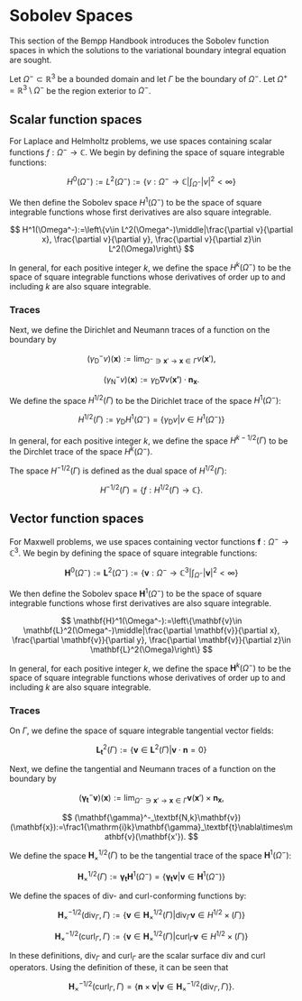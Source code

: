 Sobolev Spaces
==============

This section of the Bempp Handbook introduces the Sobolev function spaces in which the solutions
to the variational boundary integral equation are sought.

Let $\Omega^-\subset\mathbb{R}^3$ be a bounded domain and let $\Gamma$
be the boundary of $\Omega^-$. Let $\Omega^+=\mathbb{R}^3\setminus\Omega^-$ be the region exterior
to $\Omega^-$.

## Scalar function spaces
For Laplace and Helmholtz problems, we use spaces containing scalar functions
$f:\Omega^-\to\mathbb{C}$.
We begin by defining the space of square integrable functions:

$$
H^0(\Omega^-):=L^2(\Omega^-):=\left\{v:\Omega^-\to\mathbb{C}\middle|\int_{\Omega^-} |v|^2<\infty\right\}
$$

We then define the Sobolev space $H^1(\Omega^-)$ to be the space of square integrable functions
whose first derivatives are also square integrable.

$$
H^1(\Omega^-):=\left\{v\in L^2(\Omega^-)\middle|\frac{\partial v}{\partial x}, \frac{\partial v}{\partial y}, \frac{\partial v}{\partial z}\in L^2(\Omega)\right\}
$$

In general, for each positive integer $k$, we define the space $H^k(\Omega^-)$ to be the space
of square integrable functions whose derivatives of order up to and including $k$ are also
square integrable.

### Traces
Next, we define the Dirichlet and Neumann traces of a function on the boundary by

$$
(\gamma^-_\text{D}v)(\mathbf{x}):=\lim_{\Omega^-\ni \mathbf{x}'\to \mathbf{x}\in\Gamma}v(\mathbf{x}'),$$

$$
(\gamma^-_\text{N}v)(\mathbf{x}):=\gamma_\text{D}\nabla v(\mathbf{x'})\cdot\mathbf{n}_\mathbf{x}.
$$

We define the space $H^{1/2}(\Gamma)$ to be the Dirichlet trace of the space $H^1(\Omega^-)$:

$$
H^{1/2}(\Gamma):=\gamma_\text{D}H^1(\Omega^-)=\left\{\gamma_\text{D}v\middle|v\in H^1(\Omega^-)\right\}
$$

In general, for each positive integer $k$, we define the space $H^{k-1/2}(\Gamma)$ to be the Dirchlet
trace of the space $H^k(\Omega^-)$.

The space $H^{-1/2}(\Gamma)$ is defined as the dual space of $H^{1/2}(\Gamma)$:

$$
H^{-1/2}(\Gamma) = \left\{f:H^{1/2}(\Gamma)\to\mathbb{C}\right\}.
$$

## Vector function spaces
For Maxwell problems, we use spaces containing vector functions
$\mathbf{f}:\Omega^-\to\mathbb{C}^3$.
We begin by defining the space of square integrable functions:

$$
\mathbf{H}^0(\Omega^-):=\mathbf{L}^2(\Omega^-):=\left\{\mathbf{v}:\Omega^-\to\mathbb{C}^3\middle|\int_{\Omega^-} |\mathbf{v}|^2<\infty\right\}
$$

We then define the Sobolev space $\mathbf{H}^1(\Omega^-)$ to be the space of square integrable functions
whose first derivatives are also square integrable.


$$
\mathbf{H}^1(\Omega^-):=\left\{\mathbf{v}\in \mathbf{L}^2(\Omega^-)\middle|\frac{\partial \mathbf{v}}{\partial x}, \frac{\partial \mathbf{v}}{\partial y}, \frac{\partial \mathbf{v}}{\partial z}\in \mathbf{L}^2(\Omega)\right\}
$$

In general, for each positive integer $k$, we define the space $\mathbf{H}^k(\Omega^-)$ to be the space
of square integrable functions whose derivatives of order up to and including $k$ are also
square integrable.

### Traces
On $\Gamma$, we define the space of square integrable tangential vector fields:

$$
\mathbf{L}^2_\mathbf{t}(\Gamma):=\left\{\mathbf{v}\in\mathbf{L}^2(\Gamma)\middle|\mathbf{v}\cdot\mathbf{n}=0\right\}
$$

Next, we define the tangential and Neumann traces of a function on the boundary by

$$
(\mathbf{\gamma}^-_\textbf{t}\mathbf{v})(\mathbf{x}):=\lim_{\Omega^-\ni \mathbf{x}'\to \mathbf{x}\in\Gamma}\mathbf{v}(\mathbf{x}')\times\mathbf{n}_\mathbf{x},
$$

$$
(\mathbf{\gamma}^-_\textbf{N,k}\mathbf{v})(\mathbf{x}):=\frac1{\mathrm{i}k}\mathbf{\gamma}_\textbf{t}\nabla\times\mathbf{v}(\mathbf{x'}).
$$

We define the space $\mathbf{H}^{1/2}_\times(\Gamma)$ to be the tangential trace of the space $\mathbf{H}^1(\Omega^-)$:

$$
\mathbf{H}^{1/2}_\times(\Gamma):=\mathbf\gamma_\textbf{t}\mathbf{H}^1(\Omega^-)=\left\{\mathbf\gamma_\textbf{t}\mathbf{v}\middle|\mathbf{v}\in \mathbf{H}^1(\Omega^-)\right\}
$$

We define the spaces of div- and curl-conforming functions by:

$$
\mathbf{H}^{-1/2}_\times(\operatorname{div}_\Gamma,\Gamma):=\left\{\mathbf{v}\in\mathbf{H}^{1/2}_\times(\Gamma)\middle|\operatorname{div}_\Gamma\mathbf{v}\in H^{1/2}\times(\Gamma)\right\}
$$

$$
\mathbf{H}^{-1/2}_\times(\operatorname{curl}_\Gamma,\Gamma):=\left\{\mathbf{v}\in\mathbf{H}^{1/2}_\times(\Gamma)\middle|\operatorname{curl}_\Gamma\mathbf{v}\in H^{1/2}\times(\Gamma)\right\}
$$

In these definitions, $\operatorname{div}_\Gamma$
and $\operatorname{curl}_\Gamma$ are the scalar
surface div and curl operators. Using the definition of these, it can be seen that

$$
\mathbf{H}^{-1/2}_\times(\operatorname{curl}_\Gamma,\Gamma)=\left\{\mathbf{n}\times\mathbf{v}\middle|\mathbf{v}\in\mathbf{H}^{-1/2}_\times(\operatorname{div}_\Gamma,\Gamma)\right\}.
$$


